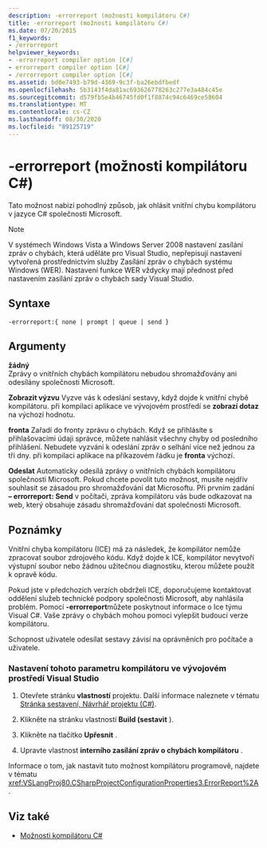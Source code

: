 ```yaml
---
description: -errorreport (možnosti kompilátoru C#)
title: -errorreport (možnosti kompilátoru C#)
ms.date: 07/20/2015
f1_keywords:
- /errorreport
helpviewer_keywords:
- -errorreport compiler option [C#]
- errorreport compiler option [C#]
- /errorreport compiler option [C#]
ms.assetid: bd0e7493-b79d-4369-9c3f-ba26ebdfbedf
ms.openlocfilehash: 5b3143f4da81ac693626778263c277e3a484c45e
ms.sourcegitcommit: d579fb5e4b46745fd0f1f8874c94c6469ce58604
ms.translationtype: MT
ms.contentlocale: cs-CZ
ms.lasthandoff: 08/30/2020
ms.locfileid: "89125719"
---
```

# <a name="-errorreport-c-compiler-options"></a>-errorreport (možnosti kompilátoru C#)
Tato možnost nabízí pohodlný způsob, jak ohlásit vnitřní chybu kompilátoru v jazyce C# společnosti Microsoft.

> [!NOTE]
> V systémech Windows Vista a Windows Server 2008 nastavení zasílání zpráv o chybách, která uděláte pro Visual Studio, nepřepisují nastavení vytvořená prostřednictvím služby Zasílání zpráv o chybách systému Windows (WER). Nastavení funkce WER vždycky mají přednost před nastavením zasílání zpráv o chybách sady Visual Studio.

## <a name="syntax"></a>Syntaxe

```console
-errorreport:{ none | prompt | queue | send }
```

## <a name="arguments"></a>Argumenty
 **žádný**  
 Zprávy o vnitřních chybách kompilátoru nebudou shromažďovány ani odesílány společnosti Microsoft.

 **Zobrazit výzvu** Vyzve vás k odeslání sestavy, když dojde k vnitřní chybě kompilátoru. při kompilaci aplikace ve vývojovém prostředí se **zobrazí dotaz** na výchozí hodnotu.

 **fronta** Zařadí do fronty zprávu o chybách. Když se přihlásíte s přihlašovacími údaji správce, můžete nahlásit všechny chyby od posledního přihlášení. Nebudete vyzváni k odeslání zpráv o selhání více než jednou za tři dny. při kompilaci aplikace na příkazovém řádku je **fronta** výchozí.

 **Odeslat** Automaticky odesílá zprávy o vnitřních chybách kompilátoru společnosti Microsoft. Pokud chcete povolit tuto možnost, musíte nejdřív souhlasit se zásadou pro shromažďování dat Microsoftu. Při prvním zadání **– errorreport: Send** v počítači, zpráva kompilátoru vás bude odkazovat na web, který obsahuje zásadu shromažďování dat společnosti Microsoft.

## <a name="remarks"></a>Poznámky
 Vnitřní chyba kompilátoru (ICE) má za následek, že kompilátor nemůže zpracovat soubor zdrojového kódu. Když dojde k ICE, kompilátor nevytvoří výstupní soubor nebo žádnou užitečnou diagnostiku, kterou můžete použít k opravě kódu.

 Pokud jste v předchozích verzích obdrželi ICE, doporučujeme kontaktovat oddělení služeb technické podpory společnosti Microsoft, aby nahlásila problém. Pomocí **-errorreport**můžete poskytnout informace o Ice týmu Visual C#. Vaše zprávy o chybách mohou pomoci vylepšit budoucí verze kompilátoru.

 Schopnost uživatele odesílat sestavy závisí na oprávněních pro počítače a uživatele.

### <a name="to-set-this-compiler-option-in-the-visual-studio-development-environment"></a>Nastavení tohoto parametru kompilátoru ve vývojovém prostředí Visual Studio

1. Otevřete stránku **vlastností** projektu. Další informace naleznete v tématu [Stránka sestavení, Návrhář projektu (C#)](/visualstudio/ide/reference/build-page-project-designer-csharp).

2. Klikněte na stránku vlastností **Build (sestavit** ).

3. Klikněte na tlačítko **Upřesnit** .

4. Upravte vlastnost **interního zasílání zpráv o chybách kompilátoru** .

 Informace o tom, jak nastavit tuto možnost kompilátoru programově, najdete v tématu <xref:VSLangProj80.CSharpProjectConfigurationProperties3.ErrorReport%2A> .

## <a name="see-also"></a>Viz také

- [Možnosti kompilátoru C#](./index.md)
